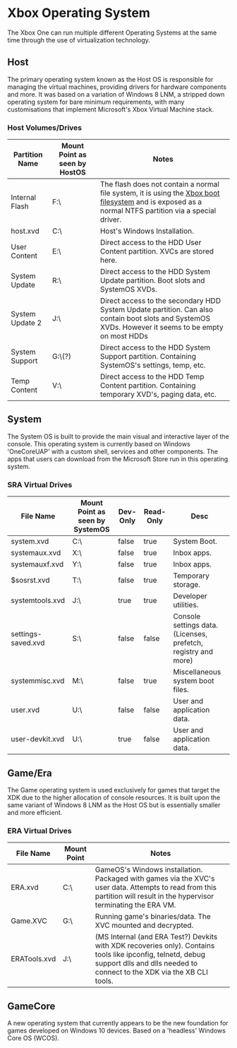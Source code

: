 <!-- TITLE: Xbox Operating System -->
<!-- SUBTITLE: Structure of the Xbox Operating System -->

# Xbox Operating System

The Xbox One can run multiple different Operating Systems at the same time through the use of virtualization technology. 

## Host

The primary operating system known as the Host OS is responsible for
managing the virtual machines, providing drivers for hardware components
and more. It was based on a variation of Windows 8 LNM, a stripped down
operating system for bare minimum requirements, with many customisations
that implement Microsoft's Xbox Virtual Machine stack.

### Host Volumes/Drives

| Partition Name | Mount Point as seen by HostOS | Notes                                                                                                                                                                                                                 |
| -------------- | ----------- | --------------------------------------------------------------------------------------------------------------------------------------------------------------------------------------------------------------------- |
| Internal Flash | F:\\        | The flash does not contain a normal file system, it is using the [Xbox boot filesystem](../xbox-boot-file-system) and is exposed as a normal NTFS partition via a special driver. |
| host.xvd       | C:\\        | Host's Windows Installation.                                                                                                                                                                                          |
| User Content   | E:\\        | Direct access to the HDD User Content partition. XVCs are stored here.                                                                                                                                                |
| System Update  | R:\\        | Direct access to the HDD System Update partition. Boot slots and SystemOS XVDs.                                                                                                                                       |
| System Update 2  | J:\\      | Direct access to the secondary HDD System Update partition. Can also contain boot slots and SystemOS XVDs. However it seems to be empty on most HDDs                                                                                                                                       |
| System Support | G:\\(?)    | Direct access to the HDD System Support partition. Containing SystemOS's settings, temp, etc.                                                                                                                         |
| Temp Content | V:\\    | Direct access to the HDD Temp Content partition. Containing temporary XVD's, paging data, etc.                                                                                                                         |

## System

The System OS is built to provide the main visual and interactive layer
of the console. This operating system is currently based on Windows
'OneCoreUAP' with a custom shell, services and other components. The apps that users can download from the Microsoft Store run in this operating system.

### SRA Virtual Drives

| File Name          | Mount Point as seen by SystemOS | Dev-Only | Read-Only | Desc                                                           |
| ------------------ | ----------- | -------- | --------- | -------------------------------------------------------------- |
| system.xvd         | C:\\        | false    | true      | System Boot.                                                   |
| systemaux.xvd      | X:\\        | false    | true      | Inbox apps.                                                    |
| systemauxf.xvd     | Y:\\        | false    | true      | Inbox apps.                                                    |
| $sosrst.xvd        | T:\\        | false    | true      | Temporary storage.                                             |
| systemtools.xvd    | J:\\        | true     | true      | Developer utilities.                                           |
| settings-saved.xvd | S:\\        | false    | false     | Console settings data. (Licenses, prefetch, registry and more) |
| systemmisc.xvd     | M:\\        | false    | true      | Miscellaneous system boot files.                               |
| user.xvd           | U:\\        | false    | false     | User and application data.                                     |
| user-devkit.xvd    | U:\\        | true     | false     | User and application data.                                     |

## Game/Era

The Game operating system is used exclusively for games that target the
XDK due to the higher allocation of console resources. It is built upon
the same variant of Windows 8 LNM as the Host OS but is essentially
smaller and more efficient.

### ERA Virtual Drives

| File Name    | Mount Point | Notes                                                                                                                                                                                 |
| ------------ | ----------- | ------------------------------------------------------------------------------------------------------------------------------------------------------------------------------------- |
| ERA.xvd      | C:\\        | GameOS's Windows installation. Packaged with games via the XVC's user data. Attempts to read from this partition will result in the hypervisor terminating the ERA VM.                |
| Game.XVC     | G:\\        | Running game's binaries/data. The XVC mounted and decrypted.                                                                                                                          |
| ERATools.xvd | J:\\        | (MS Internal (and ERA Test?) Devkits with XDK recoveries only). Contains tools like ipconfig, telnetd, debug support dlls and dlls needed to connect to the XDK via the XB CLI tools. |

## GameCore

A new operating system that currently appears to be the new foundation
for games developed on Windows 10 devices. Based on a 'headless' Windows
Core OS (WCOS).
